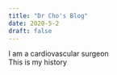 ```yaml
---
title: "Dr Cho's Blog"
date: 2020-5-2
draft: false
---
```

I am a cardiovascular surgeon    
This is my history

